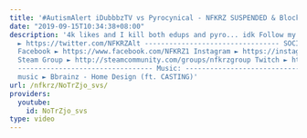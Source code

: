 ```yaml
---
title: '#AutismAlert iDubbbzTV vs Pyrocynical - NFKRZ SUSPENDED & Blocked'
date: "2019-09-15T10:34:38+08:00"
description: '4k likes and I kill both edups and pyro... idk Follow my new twitter
  ► https://twitter.com/NFKRZAlt --------------------------------- SOCIAL MEDIA LINKS:
  Facebook ► https://www.facebook.com/NFKRZ1 Instagram ► https://instagram.com/roman_nfkrz/
  Steam Group ► http://steamcommunity.com/groups/nfkrzgroup Twitch ► http://www.twitch.tv/nfkrz
  --------------------------------- Music: --------------------------------- Outro
  music ► Bbrainz - Home Design (ft. CASTING)'
url: /nfkrz/NoTrZjo_svs/
providers:
  youtube:
    id: NoTrZjo_svs
type: video
---
```


